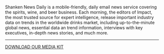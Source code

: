 Shanken News Daily is a mobile-friendly, daily email news service covering the spirits, wine, and beer business. Each morning, the editors of Impact, the most trusted source for expert intelligence, release important industry data on trends in the worldwide drinks market, including up-to-the-minute global news, essential data an trend information, interviews with key executives, in-depth news stories, and much more.

<hr class="g-width-30x g-brd-primary g-my-40">

<a href="/images/pdf/SNDMediaKit_2022.pdf?v=1" class="btn btn-md u-btn-outline-primary g-brd-2 g-rounded-10">DOWNLOAD OUR MEDIA KIT</a>
